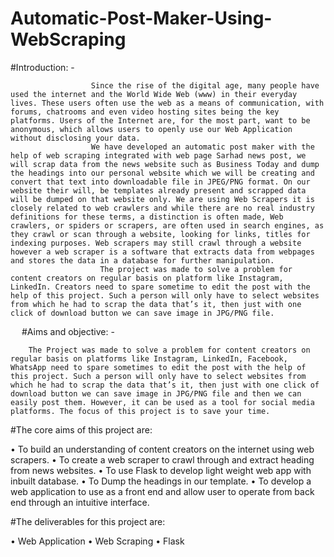 # Automatic-Post-Maker-Using-WebScraping
#Introduction: -

                      Since the rise of the digital age, many people have used the internet and the World Wide Web (www) in their everyday lives. These users often use the web as a means of communication, with forums, chatrooms and even video hosting sites being the key platforms. Users of the Internet are, for the most part, want to be anonymous, which allows users to openly use our Web Application without disclosing your data.
                      We have developed an automatic post maker with the help of web scraping integrated with web page Sarhad news post, we will scrap data from the news website such as Business Today and dump the headings into our personal website which we will be creating and convert that text into downloadable file in JPEG/PNG format. On our website their will, be templates already present and scrapped data will be dumped on that website only. We are using Web Scrapers it is closely related to web crawlers and while there are no real industry definitions for these terms, a distinction is often made, Web crawlers, or spiders or scrapers, are often used in search engines, as they crawl or scan through a website, looking for links, titles for indexing purposes. Web scrapers may still crawl through a website however a web scraper is a software that extracts data from webpages and stores the data in a database for further manipulation.	
                        The project was made to solve a problem for content creators on regular basis on platform like Instagram, LinkedIn. Creators need to spare sometime to edit the post with the help of this project. Such a person will only have to select websites from which he had to scrap the data that’s it, then just with one click of download button we can save image in JPG/PNG file.
 
#Aims and objective: -

		The Project was made to solve a problem for content creators on regular basis on platforms like Instagram, LinkedIn, Facebook, WhatsApp need to spare sometimes to edit the post with the help of this project. Such a person will only have to select websites from which he had to scrap the data that’s it, then just with one click of download button we can save image in JPG/PNG file and then we can easily post them. However, it can be used as a tool for social media platforms. The focus of this project is to save your time.

#The core aims of this project are:

•	To build an understanding of content creators on the internet using web scrapers.
•	To create a web scraper to crawl through and extract heading from news websites.
•	To use Flask to develop light weight web app with inbuilt database.
•	To Dump the headings in our template.
•	To develop a web application to use as a front end and allow user to operate from back end through an intuitive interface.

#The deliverables for this project are:

•	Web Application
•	Web Scraping
•	Flask
